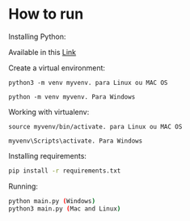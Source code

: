 # How to run

Installing Python:

Available in this [Link](https://www.python.org/downloads/)

Create a virtual environment:

~~~Linux e Mac OS
python3 -m venv myvenv. para Linux ou MAC OS
~~~
~~~Windows
python -m venv myvenv. Para Windows
~~~

Working with virtualenv:

~~~Linux e Mac OS
source myvenv/bin/activate. para Linux ou MAC OS
~~~
~~~Windows
myvenv\Scripts\activate. Para Windows
~~~

Installing requirements:

```sh
pip install -r requirements.txt
```

Running:

```sh
python main.py (Windows)
python3 main.py (Mac and Linux)
```
